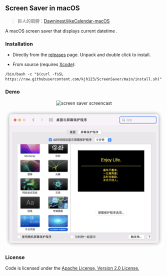 ## Screen Saver in macOS

> 巨人的肩膀：[Dawninest/jikeCalendar-macOS](https://github.com/Dawninest/jikeCalendar-macOS)

A macOS screen saver that displays current datetime .

### Installation

* Directly from the [releases](https://github.com/kjh123/ScreenSaver/releases) page. Unpack and double click to install.

* From source (requires [Xcode](https://developer.apple.com/xcode/)):
 
```shell
/bin/bash -c "$(curl -fsSL https://raw.githubusercontent.com/kjh123/ScreenSaver/main/install.sh)"
```

### Demo

<p align="center">
<img align="center" alt="screen saver screencast" src="examples/demo.png" />
</a>
</p>

<p align="center">
<img align="center" alt="screen saver screencast" src="examples/resize.png" />
</a>
</p>

### License

Code is licensed under the [Apache License, Version 2.0 License.](https://github.com/kjh123/ScreenSaver/blob/main/LICENSE)




















